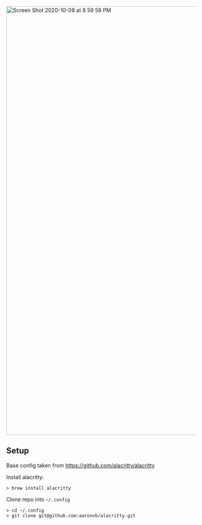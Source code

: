 <img width="1137" alt="Screen Shot 2020-10-08 at 8 59 58 PM" src="https://user-images.githubusercontent.com/100900/95552948-524f8c00-09a9-11eb-9128-4c295d3f40ca.png">

## Setup
Base config taken from https://github.com/alacritty/alacritty

Install alacritty:
```
> brew install alacritty
```

Clone repo into `~/.config`
```
> cd ~/.config
> git clone git@github.com:aaronvb/alacritty.git
```
